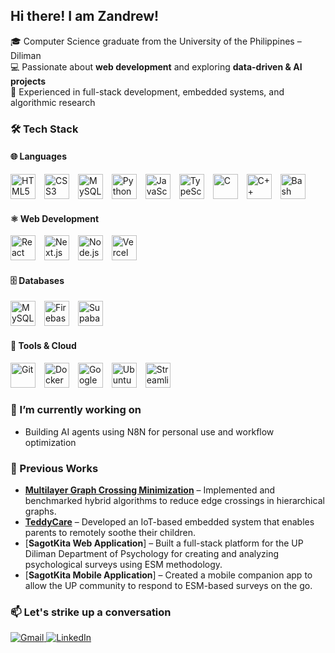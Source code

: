 ## Hi there! I am Zandrew!

<!--
**ZandrewG/ZandrewG** is a ✨ _special_ ✨ repository because its `README.md` (this file) appears on your GitHub profile.

Here are some ideas to get you started:

- 🔭 I’m currently working on ...
- 🌱 I’m currently learning ...
- 👯 I’m looking to collaborate on ...
- 🤔 I’m looking for help with ...
- 💬 Ask me about ...
- 📫 How to reach me: ...
- 😄 Pronouns: ...
- ⚡ Fun fact: ...
-->



🎓 Computer Science graduate from the University of the Philippines – Diliman  
💻 Passionate about **web development** and exploring **data-driven & AI projects**  
🚀 Experienced in full-stack development, embedded systems, and algorithmic research  



### 🛠 Tech Stack  

#### 🌐 Languages  
<p align="left">
  <a href="https://developer.mozilla.org/en-US/docs/Web/HTML" title="HTML Docs" style="text-decoration:none;border-bottom:0;">
    <img src="https://cdn.jsdelivr.net/gh/devicons/devicon/icons/html5/html5-original.svg" width="40" height="40" alt="HTML5" style="margin-right:10px;" />
  </a>
  <a href="https://developer.mozilla.org/en-US/docs/Web/CSS" title="CSS Docs" style="text-decoration:none;border-bottom:0;">
    <img src="https://cdn.jsdelivr.net/gh/devicons/devicon/icons/css3/css3-original.svg" width="40" height="40" alt="CSS3" style="margin-right:10px;" />
  </a>
  <a href="https://dev.mysql.com/doc/" title="MySQL Docs" style="text-decoration:none;border-bottom:0;">
    <img src="https://cdn.jsdelivr.net/gh/devicons/devicon/icons/mysql/mysql-original.svg" width="40" height="40" alt="MySQL" style="margin-right:10px;" />
  </a>
  <a href="https://docs.python.org/3/" title="Python Docs" style="text-decoration:none;border-bottom:0;">
    <img src="https://cdn.jsdelivr.net/gh/devicons/devicon/icons/python/python-original.svg" width="40" height="40" alt="Python" style="margin-right:10px;" />
  </a>
  <a href="https://developer.mozilla.org/en-US/docs/Web/JavaScript" title="JavaScript Docs" style="text-decoration:none;border-bottom:0;">
    <img src="https://cdn.jsdelivr.net/gh/devicons/devicon/icons/javascript/javascript-original.svg" width="40" height="40" alt="JavaScript" style="margin-right:10px;" />
  </a>
  <a href="https://www.typescriptlang.org/docs/" title="TypeScript Docs" style="text-decoration:none;border-bottom:0;">
    <img src="https://cdn.jsdelivr.net/gh/devicons/devicon/icons/typescript/typescript-original.svg" width="40" height="40" alt="TypeScript" style="margin-right:10px;" />
  </a>
  <a href="https://devdocs.io/c/" title="C Docs" style="text-decoration:none;border-bottom:0;">
    <img src="https://cdn.jsdelivr.net/gh/devicons/devicon/icons/c/c-original.svg" width="40" height="40" alt="C" style="margin-right:10px;" />
  </a>
  <a href="https://cplusplus.com/doc/" title="C++ Docs" style="text-decoration:none;border-bottom:0;">
    <img src="https://cdn.jsdelivr.net/gh/devicons/devicon/icons/cplusplus/cplusplus-original.svg" width="40" height="40" alt="C++" style="margin-right:10px;" />
  </a>
  <a href="https://www.gnu.org/software/bash/manual/bash.html" title="Bash Manual" style="text-decoration:none;border-bottom:0;">
    <img src="https://cdn.simpleicons.org/gnubash/4EAA25" width="40" height="40" alt="Bash" style="margin-right:10px;" />
  </a>
</p>

#### ⚛️ Web Development  
<p align="left">
  <a href="https://react.dev/" title="React Docs" style="text-decoration:none;border-bottom:0;">
    <img src="https://cdn.jsdelivr.net/gh/devicons/devicon/icons/react/react-original.svg" width="40" height="40" alt="React" style="margin-right:10px;" />
  </a>
  <a href="https://nextjs.org/docs" title="Next.js Docs" style="text-decoration:none;border-bottom:0;">
    <img src="https://cdn.simpleicons.org/nextdotjs/FFFFFF" width="40" height="40" alt="Next.js" style="margin-right:10px;" />
  </a>
  <a href="https://nodejs.org/en/docs/" title="Node.js Docs" style="text-decoration:none;border-bottom:0;">
    <img src="https://cdn.jsdelivr.net/gh/devicons/devicon/icons/nodejs/nodejs-original.svg" width="40" height="40" alt="Node.js" style="margin-right:10px;" />
  </a>
  <a href="https://vercel.com/docs" title="Vercel Docs" style="text-decoration:none;border-bottom:0;">
    <img src="https://cdn.simpleicons.org/vercel/FFFFFF" width="40" height="40" alt="Vercel" style="margin-right:10px;" />
  </a>
</p>

#### 🗄️ Databases  
<p align="left">
  <a href="https://dev.mysql.com/doc/" title="MySQL Docs" style="text-decoration:none;border-bottom:0;">
    <img src="https://cdn.jsdelivr.net/gh/devicons/devicon/icons/mysql/mysql-original.svg" width="40" height="40" alt="MySQL" style="margin-right:10px;" />
  </a>
  <a href="https://firebase.google.com/docs" title="Firebase Docs" style="text-decoration:none;border-bottom:0;">
    <img src="https://cdn.jsdelivr.net/gh/devicons/devicon/icons/firebase/firebase-plain.svg" width="40" height="40" alt="Firebase" style="margin-right:10px;" />
  </a>
  <a href="https://supabase.com/docs" title="Supabase Docs" style="text-decoration:none;border-bottom:0;">
    <img src="https://cdn.jsdelivr.net/gh/devicons/devicon/icons/supabase/supabase-original.svg" width="40" height="40" alt="Supabase" style="margin-right:10px;" />
  </a>
</p>

#### 🔧 Tools & Cloud  
<p align="left">
  <a href="https://git-scm.com/doc" title="Git Docs" style="text-decoration:none;border-bottom:0;">
    <img src="https://cdn.jsdelivr.net/gh/devicons/devicon/icons/git/git-original.svg" width="40" height="40" alt="Git" style="margin-right:10px;" />
  </a>
  <a href="https://docs.docker.com/" title="Docker Docs" style="text-decoration:none;border-bottom:0;">
    <img src="https://cdn.jsdelivr.net/gh/devicons/devicon/icons/docker/docker-original.svg" width="40" height="40" alt="Docker" style="margin-right:10px;" />
  </a>
  <a href="https://cloud.google.com/docs" title="Google Cloud Docs" style="text-decoration:none;border-bottom:0;">
    <img src="https://cdn.jsdelivr.net/gh/devicons/devicon/icons/googlecloud/googlecloud-original.svg" width="40" height="40" alt="Google Cloud" style="margin-right:10px;" />
  </a>
  <a href="https://ubuntu.com/tutorials" title="Ubuntu Tutorials" style="text-decoration:none;border-bottom:0;">
    <img src="https://cdn.simpleicons.org/ubuntu/E95420" width="40" height="40" alt="Ubuntu" style="margin-right:10px;" />
  </a>
  <a href="https://docs.streamlit.io/" title="Streamlit Docs" style="text-decoration:none;border-bottom:0;">
    <img src="https://cdn.simpleicons.org/streamlit/FF4B4B" width="40" height="40" alt="Streamlit" style="margin-right:10px;" />
  </a>
</p>

### 🔭 I’m currently working on 
- Building AI agents using N8N for personal use and workflow optimization

### 🌟 Previous Works  
- [**Multilayer Graph Crossing Minimization**](link-to-repo) – Implemented and benchmarked hybrid algorithms to reduce edge crossings in hierarchical graphs.
- [**TeddyCare**](link-to-repo) – Developed an IoT-based embedded system that enables parents to remotely soothe their children.
- [**SagotKita Web Application**] – Built a full-stack platform for the UP Diliman Department of Psychology for creating and analyzing psychological surveys using ESM methodology.
- [**SagotKita Mobile Application**] – Created a mobile companion app to allow the UP community to respond to ESM-based surveys on the go.

### 📫 Let's strike up a conversation 
<p align="left">
  <a href="mailto:zandrew.garais@gmail.com">
    <img src="https://img.shields.io/badge/Gmail-D14836?style=for-the-badge&logo=gmail&logoColor=white" alt="Gmail"/>
  </a>
  <a href="https://www.linkedin.com/in/zcgarais/" target="_blank">
    <img src="https://img.shields.io/badge/LinkedIn-0A66C2?style=for-the-badge&logo=linkedin&logoColor=white" alt="LinkedIn"/>
  </a>
</p>

